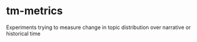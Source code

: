 # tm-metrics
Experiments trying to measure change in topic distribution over narrative or historical time
